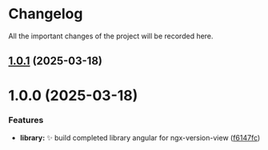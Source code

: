 # Changelog

All the important changes of the project will be recorded here.

## [1.0.1](https://github.com/zenkiet/ngx-version-view/compare/v1.0.0...v1.0.1) (2025-03-18)

# 1.0.0 (2025-03-18)

### Features

- **library:** ✨ build completed library angular for ngx-version-view ([f6147fc](https://github.com/zenkiet/ngx-version-view/commit/f6147fc0169415ff11581002551b4654215cc316))
